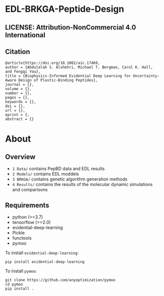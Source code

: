 # EDL-BRKGA-Peptide-Design

## LICENSE: Attribution-NonCommercial 4.0 International 

## Citation
```
@article{https://doi.org/10.1002/aic.17469,
author = {Abdulelah S. Alshehri, Michael T. Bergman, Carol K. Hall, and Fengqi You},
title = {Biophysics-Informed Evidential Deep Learning for Uncertainty-Aware Design of Plastic-Binding Peptides},
journal = {},
volume = {},
number = {},
pages = {},
keywords = {},
doi = {},
url = {},
eprint = {,
abstract = {}

```
# About

## Overview
* `1 Data/` contains PepBD data and EDL results
* `2 Models/` contains EDL moddels
* `3 BRKGA/` contains genetic algorithm generation methods
* `4 Results/` contains the results of the molecular dynamic simulations and comparisons

## Requirements
* python (>=3.7)
* tensorflow (>=2.0)
* evidential-deep-learning
* Pickle
* functools
* pymoo

To install `evidential-deep-learning`: 
```
pip install evidential-deep-learning
```

To install `pymoo`: 
```
git clone https://github.com/anyoptimization/pymoo
cd pymoo
pip install .
```
 
